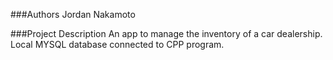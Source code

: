 ###Authors
Jordan Nakamoto

###Project Description
An app to manage the inventory of a car dealership. Local MYSQL database connected to CPP program.
